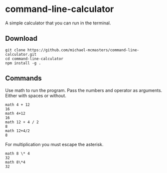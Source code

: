 # command-line-calculator

A simple calculator that you can run in the terminal.

## Download
```
git clone https://github.com/michael-mcmasters/command-line-calculator.git
cd command-line-calculator
npm install -g .
```

## Commands
Use math to run the program. Pass the numbers and operator as arguments. Either with spaces or without.

```
math 4 + 12
16
math 4+12
16
math 12 + 4 / 2
8
math 12+4/2
8
```

For multiplication you must escape the asterisk.
```
math 8 \* 4
32
math 8\*4
32
```
